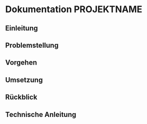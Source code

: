 Dokumentation PROJEKTNAME
=========================

## Einleitung

<!-- Um was geht es in diesem Dokument? -->

## Problemstellung

<!-- Beschreibung des Problems. -->

## Vorgehen

<!-- Vorgehen um das Problem zu lösen. Visualisierung mittels Flowchart. -->

## Umsetzung

<!-- Wie wurde die Lösung effektiv implementiert? Beschreibung der wichtigsten Programm-Teile. -->

## Rückblick

<!-- Gab es Problem bei der Umsetzung? Was lief gut und was nicht? -->

## Technische Anleitung

<!-- Wie kann man das Program ausführen? Welche Vorbereitungen müssen getroffen werden? -->